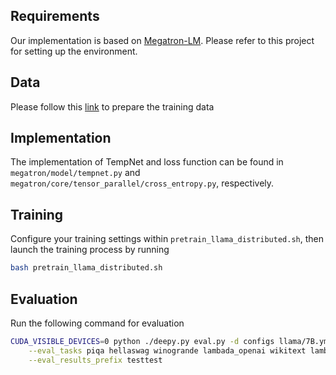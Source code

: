 ## Requirements
Our implementation is based on [Megatron-LM](https://github.com/NVIDIA/Megatron-LM). Please refer to this project for setting up the environment.

## Data
Please follow this [link](https://github.com/NVIDIA/Megatron-LM?tab=readme-ov-file#data-preprocessing) to prepare the training data

## Implementation
The implementation of TempNet and loss function can be found in `megatron/model/tempnet.py` and `megatron/core/tensor_parallel/cross_entropy.py`, respectively.

## Training
Configure your training settings within `pretrain_llama_distributed.sh`, then launch the training process by running 
```bash
bash pretrain_llama_distributed.sh
```


## Evaluation
Run the following command for evaluation
```bash
CUDA_VISIBLE_DEVICES=0 python ./deepy.py eval.py -d configs llama/7B.yml llama/train_config.yml \
	--eval_tasks piqa hellaswag winogrande lambada_openai wikitext lambada_standard arc_easy arc_challenge openbookqa boolq sciq siqa mathqa logiqa swag \
	--eval_results_prefix testtest
```
